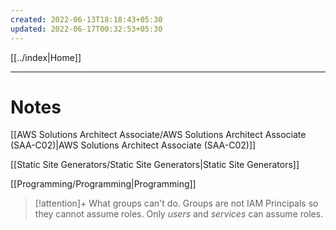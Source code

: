 ```yaml
---
created: 2022-06-13T18:18:43+05:30
updated: 2022-06-17T00:32:53+05:30
---
```

[[../index|Home]]

---
# Notes
[[AWS Solutions Architect Associate/AWS Solutions Architect Associate (SAA-C02)|AWS Solutions Architect Associate (SAA-C02)]]

[[Static Site Generators/Static Site Generators|Static Site Generators]]

[[Programming/Programming|Programming]]

> [!attention]+ What groups can't do.
> Groups are not IAM Principals so they cannot assume roles. Only *users* and *services* can assume roles.
